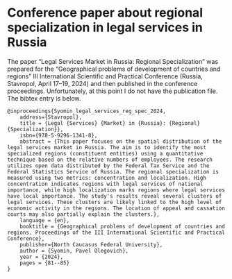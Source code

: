 # Conference paper about regional specialization in legal services in Russia

The paper “Legal Services Market in Russia: Regional Specialization” was prepared for the “Geographical problems of development of countries and regions” III International Scientific and Practical Conference (Russia, Stavropol, April 17–19, 2024) and then published in the conference proceedings. Unfortunately, at this point I do not have the publication file. The bibtex entry is below.

```
@inproceedings{Syomin_legal_services_reg_spec_2024,
    address={Stavropol},
    title = {Legal {Services} {Market} in {Russia}: {Regional} {Specialization}},
    isbn={978-5-9296-1341-8},
    abstract = {This paper focuses on the spatial distribution of the legal services market in Russia. The aim is to identify the most specialized regions (constituent entities) using a quantitative technique based on the relative numbers of employees. The research utilizes open data distributed by the Federal Tax Service and the Federal Statistics Service of Russia. The regional specialization is measured using two metrics: concentration and localization. High concentration indicates regions with legal services of national importance, while high localization marks regions where legal services have local importance. The study's results reveal several clusters of legal services. These clusters are likely linked to the high level of economic activity in the regions. The location of appeal and cassation courts may also partially explain the clusters.},
    language = {en},
    booktitle = {Geographical problems of development of countries and regions. Proceedings of the III International Scientific and Practical Conference},
    publisher={North Caucasus Federal University},
    author = {Syomin, Pavel Olegovich},
    year = {2024},
    pages = {81--85}
}
```
